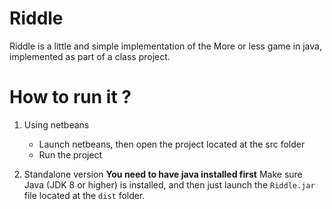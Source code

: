 # Riddle
Riddle is a little and simple implementation of the More or less game in java, implemented as part of a class project.

# How to run it ?
1. Using netbeans
    - Launch netbeans, then open the project located at the src folder
    - Run the project

2. Standalone version
    **You need to have java installed first**
Make sure Java (JDK 8 or higher) is installed, and then just launch the `Riddle.jar` file located at the `dist` folder.